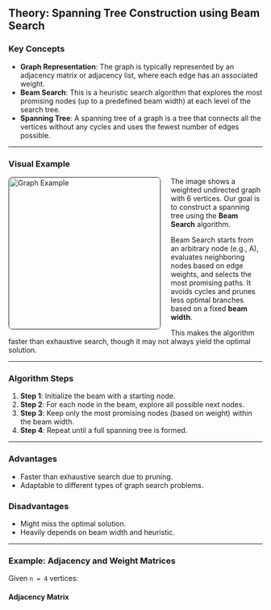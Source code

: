 ## Theory: Spanning Tree Construction using Beam Search

### Key Concepts

- **Graph Representation**: The graph is typically represented by an adjacency matrix or adjacency list, where each edge has an associated weight.
- **Beam Search**: This is a heuristic search algorithm that explores the most promising nodes (up to a predefined beam width) at each level of the search tree.
- **Spanning Tree**: A spanning tree of a graph is a tree that connects all the vertices without any cycles and uses the fewest number of edges possible.

---

### Visual Example

<img src="/static/resources/art2535.jpg" alt="Graph Example" align="left" width="300" style="margin-right: 20px; border: 1px solid #444; border-radius: 8px;">

The image shows a weighted undirected graph with 6 vertices. Our goal is to construct a spanning tree using the **Beam Search** algorithm.

Beam Search starts from an arbitrary node (e.g., A), evaluates neighboring nodes based on edge weights, and selects the most promising paths. It avoids cycles and prunes less optimal branches based on a fixed **beam width**.

This makes the algorithm faster than exhaustive search, though it may not always yield the optimal solution.

---

### Algorithm Steps

1. **Step 1**: Initialize the beam with a starting node.
2. **Step 2**: For each node in the beam, explore all possible next nodes.
3. **Step 3**: Keep only the most promising nodes (based on weight) within the beam width.
4. **Step 4**: Repeat until a full spanning tree is formed.

---

### Advantages

- Faster than exhaustive search due to pruning.
- Adaptable to different types of graph search problems.

### Disadvantages

- Might miss the optimal solution.
- Heavily depends on beam width and heuristic.

---

### Example: Adjacency and Weight Matrices

Given `n = 4` vertices:

#### Adjacency Matrix